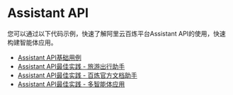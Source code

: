 # Assistant API

您可以通过以下代码示例，快速了解阿里云百炼平台Assistant API的使用，快速构建智能体应用。
* [Assistant API基础用例](./assistant_api_usage.ipynb)
* [Assistant API最佳实践 - 旅游出行助手](./assistant_api_demo.ipynb)
* [Assistant API最佳实践 - 百炼官方文档助手](./assistant_api_demo.ipynb)
* [Assistant API最佳实践 - 多智能体应用](./assistant_api_multi_agent.ipynb)